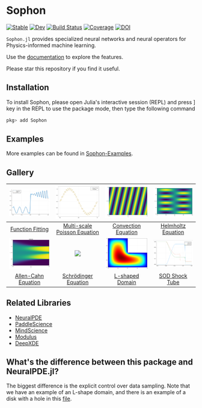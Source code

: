 # Sophon

[![Stable](https://img.shields.io/badge/docs-stable-blue.svg)](https://yichengdwu.github.io/Sophon.jl/stable/)
[![Dev](https://img.shields.io/badge/docs-dev-blue.svg)](https://yichengdwu.github.io/Sophon.jl/dev/)
[![Build Status](https://github.com/YichengDWu/Sophon.jl/actions/workflows/CI.yml/badge.svg?branch=main)](https://github.com/YichengDWu/Sophon.jl/actions/workflows/CI.yml?query=branch%3Amain)
[![Coverage](https://codecov.io/gh/YichengDWu/Sophon.jl/branch/main/graph/badge.svg)](https://codecov.io/gh/YichengDWu/Sophon.jl)
[![DOI](https://zenodo.org/badge/521846679.svg)](https://zenodo.org/badge/latestdoi/521846679)

`Sophon.jl` provides specialized neural networks and neural operators for Physics-informed machine learning. 

Use the [documentation](https://yichengdwu.github.io/Sophon.jl/dev/) to explore the features.

Please star this repository if you find it useful.

## Installation

To install Sophon, please open Julia's interactive session (REPL) and press ] key in the REPL to use the package mode, then type the following command

```julia
pkg> add Sophon
```
## Examples

More examples can be found in [Sophon-Examples](https://github.com/YichengDWu/Sophon-Examples).

## Gallery
| ![](assets/functionfitting.svg)     | ![](assets/poisson.png)                 | ![](assets/convection.png)                | ![](assets/helmholtz.png)                |
|:---------------------------------------:|:-------------------------------------------------------------:|:------------------------------------------------------------:|:-----------------------------------------------------------:|
| [Function Fitting](https://yichengdwu.github.io/Sophon.jl/dev/tutorials/discontinuous/) | [Multi-scale Poisson Equation](https://yichengdwu.github.io/Sophon.jl/dev/tutorials/poisson/) | [Convection Equation](https://yichengdwu.github.io/Sophon.jl/dev/tutorials/convection/) | [Helmholtz Equation](https://yichengdwu.github.io/Sophon.jl/dev/tutorials/helmholtz/) |
| ![](assets/allen.png)     | ![](assets/Schrödinger.png)                 | ![](assets/Lshape.png)                |    ![](assets/sod.png)     |
| [Allen-Cahn Equation](https://yichengdwu.github.io/Sophon.jl/dev/tutorials/allen_cahn/) | [Schrödinger Equation](https://yichengdwu.github.io/Sophon.jl/dev/tutorials/Schr%C3%B6dingerEquation/) | [L-shaped Domain](https://yichengdwu.github.io/Sophon.jl/dev/tutorials/L_shape/) | [SOD Shock Tube](https://yichengdwu.github.io/Sophon.jl/dev/tutorials/sod/) |

## Related Libraries

- [NeuralPDE](https://github.com/SciML/NeuralPDE.jl)
- [PaddleScience](https://github.com/PaddlePaddle/PaddleScience)
- [MindScience](https://gitee.com/mindspore/mindscience)
- [Modulus](https://docs.nvidia.com/deeplearning/modulus/index.html#)
- [DeepXDE](https://deepxde.readthedocs.io/en/latest/index.html#)

## What's the difference between this package and NeuralPDE.jl?

The biggest difference is the explicit control over data sampling. Note that we have an example of an L-shape domain, and there is an example of a disk with a hole in this [file](https://github.com/YichengDWu/Sophon.jl/blob/main/docs/src/tutorials/hole.jl).
